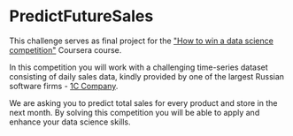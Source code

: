 # PredictFutureSales

This challenge serves as final project for the ["How to win a data science competition"](https://www.coursera.org/learn/competitive-data-science/home/welcome) Coursera course.

In this competition you will work with a challenging time-series dataset consisting of daily sales data, kindly provided by one of the largest Russian software firms - [1C Company](1c.ru/eng/title.htm). 

We are asking you to predict total sales for every product and store in the next month. By solving this competition you will be able to apply and enhance your data science skills.

